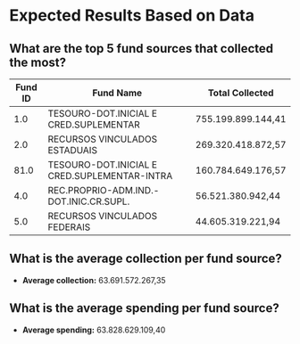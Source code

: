 # Expected Results Based on Data

## What are the top 5 fund sources that collected the most?
| Fund ID | Fund Name | Total Collected |
|---------|-----------|-----------------|
| 1.0 | TESOURO-DOT.INICIAL E CRED.SUPLEMENTAR | 755.199.899.144,41 |
| 2.0 | RECURSOS VINCULADOS ESTADUAIS | 269.320.418.872,57 |
| 81.0 | TESOURO-DOT.INICIAL E CRED.SUPLEMENTAR-INTRA | 160.784.649.176,57 |
| 4.0 | REC.PROPRIO-ADM.IND.-DOT.INIC.CR.SUPL. | 56.521.380.942,44 |
| 5.0 | RECURSOS VINCULADOS FEDERAIS | 44.605.319.221,94 |

## What is the average collection per fund source?
- **Average collection:** 63.691.572.267,35

## What is the average spending per fund source?
- **Average spending:** 63.828.629.109,40
